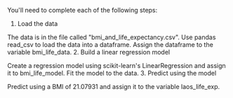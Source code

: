 You'll need to complete each of the following steps:
1. Load the data

The data is in the file called "bmi_and_life_expectancy.csv".
Use pandas read_csv to load the data into a dataframe.
Assign the dataframe to the variable bmi_life_data.
2. Build a linear regression model

Create a regression model using scikit-learn's LinearRegression and assign it to bmi_life_model.
Fit the model to the data.
3. Predict using the model

Predict using a BMI of 21.07931 and assign it to the variable laos_life_exp.
